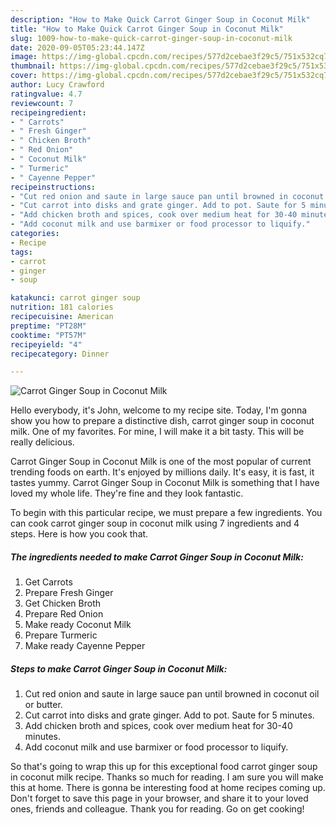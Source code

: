 ```yaml
---
description: "How to Make Quick Carrot Ginger Soup in Coconut Milk"
title: "How to Make Quick Carrot Ginger Soup in Coconut Milk"
slug: 1009-how-to-make-quick-carrot-ginger-soup-in-coconut-milk
date: 2020-09-05T05:23:44.147Z
image: https://img-global.cpcdn.com/recipes/577d2cebae3f29c5/751x532cq70/carrot-ginger-soup-in-coconut-milk-recipe-main-photo.jpg
thumbnail: https://img-global.cpcdn.com/recipes/577d2cebae3f29c5/751x532cq70/carrot-ginger-soup-in-coconut-milk-recipe-main-photo.jpg
cover: https://img-global.cpcdn.com/recipes/577d2cebae3f29c5/751x532cq70/carrot-ginger-soup-in-coconut-milk-recipe-main-photo.jpg
author: Lucy Crawford
ratingvalue: 4.7
reviewcount: 7
recipeingredient:
- " Carrots"
- " Fresh Ginger"
- " Chicken Broth"
- " Red Onion"
- " Coconut Milk"
- " Turmeric"
- " Cayenne Pepper"
recipeinstructions:
- "Cut red onion and saute in large sauce pan until browned in coconut oil or butter."
- "Cut carrot into disks and grate ginger. Add to pot. Saute for 5 minutes."
- "Add chicken broth and spices, cook over medium heat for 30-40 minutes."
- "Add coconut milk and use barmixer or food processor to liquify."
categories:
- Recipe
tags:
- carrot
- ginger
- soup

katakunci: carrot ginger soup 
nutrition: 181 calories
recipecuisine: American
preptime: "PT28M"
cooktime: "PT57M"
recipeyield: "4"
recipecategory: Dinner

---
```



![Carrot Ginger Soup in Coconut Milk](https://img-global.cpcdn.com/recipes/577d2cebae3f29c5/751x532cq70/carrot-ginger-soup-in-coconut-milk-recipe-main-photo.jpg)

Hello everybody, it's John, welcome to my recipe site. Today, I'm gonna show you how to prepare a distinctive dish, carrot ginger soup in coconut milk. One of my favorites. For mine, I will make it a bit tasty. This will be really delicious.

Carrot Ginger Soup in Coconut Milk is one of the most popular of current trending foods on earth. It's enjoyed by millions daily. It's easy, it is fast, it tastes yummy. Carrot Ginger Soup in Coconut Milk is something that I have loved my whole life. They're fine and they look fantastic.




To begin with this particular recipe, we must prepare a few ingredients. You can cook carrot ginger soup in coconut milk using 7 ingredients and 4 steps. Here is how you cook that.

<!--inarticleads1-->

##### The ingredients needed to make Carrot Ginger Soup in Coconut Milk:

1. Get  Carrots
1. Prepare  Fresh Ginger
1. Get  Chicken Broth
1. Prepare  Red Onion
1. Make ready  Coconut Milk
1. Prepare  Turmeric
1. Make ready  Cayenne Pepper




<!--inarticleads2-->

##### Steps to make Carrot Ginger Soup in Coconut Milk:

1. Cut red onion and saute in large sauce pan until browned in coconut oil or butter.
1. Cut carrot into disks and grate ginger. Add to pot. Saute for 5 minutes.
1. Add chicken broth and spices, cook over medium heat for 30-40 minutes.
1. Add coconut milk and use barmixer or food processor to liquify.




So that's going to wrap this up for this exceptional food carrot ginger soup in coconut milk recipe. Thanks so much for reading. I am sure you will make this at home. There is gonna be interesting food at home recipes coming up. Don't forget to save this page in your browser, and share it to your loved ones, friends and colleague. Thank you for reading. Go on get cooking!
